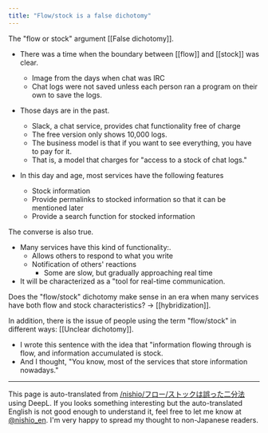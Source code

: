 ```yaml
---
title: "Flow/stock is a false dichotomy"
---
```


The "flow or stock" argument [[False dichotomy]].
- There was a time when the boundary between [[flow]] and [[stock]] was clear.
    - Image from the days when chat was IRC
    - Chat logs were not saved unless each person ran a program on their own to save the logs.

- Those days are in the past.
    - Slack, a chat service, provides chat functionality free of charge
    - The free version only shows 10,000 logs.
    - The business model is that if you want to see everything, you have to pay for it.
    - That is, a model that charges for "access to a stock of chat logs."

- In this day and age, most services have the following features
    - Stock information
    - Provide permalinks to stocked information so that it can be mentioned later
    - Provide a search function for stocked information

The converse is also true.
- Many services have this kind of functionality:.
    - Allows others to respond to what you write
    - Notification of others' reactions
        - Some are slow, but gradually approaching real time
- It will be characterized as a "tool for real-time communication.

Does the "flow/stock" dichotomy make sense in an era when many services have both flow and stock characteristics? → [[hybridization]].

In addition, there is the issue of people using the term "flow/stock" in different ways: [[Unclear dichotomy]].
- I wrote this sentence with the idea that "information flowing through is flow, and information accumulated is stock.
- And I thought, "You know, most of the services that store information nowadays."

---
This page is auto-translated from [/nishio/フロー/ストックは誤った二分法](https://scrapbox.io/nishio/フロー/ストックは誤った二分法) using DeepL. If you looks something interesting but the auto-translated English is not good enough to understand it, feel free to let me know at [@nishio_en](https://twitter.com/nishio_en). I'm very happy to spread my thought to non-Japanese readers.